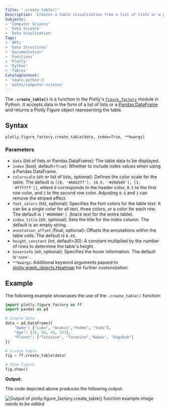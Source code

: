 ```yaml
---
Title: '.create_table()'
Description: 'Creates a table visualization from a list of lists or a pandas DataFrame.'
Subjects:
- 'Computer Science'
- 'Data Science'
- 'Data Visulisation'
Tags:
- 'APIs'
- 'Data Structures'
- 'Documentation'
- 'Functions'
- 'Plotly'
- 'Python'
- 'Tables'
CatalogContent:
- 'learn-python-3'
- 'paths/computer-science'
---
```


The **`.create_table()`** is a function in the Plotly's [`figure_factory`](https://www.codecademy.com/resources/docs/plotly/figure-factory) module in Python. It accepts data in the form of a list of lists or a [Pandas DataFrame](https://www.codecademy.com/resources/docs/pandas/dataframe) and returns a Plotly Figure object representing the table.

## Syntax

```pseudo
plotly.figure_factory.create_table(data, index=True, **kwargs)
```

### Parameters
- `data` (list of lists or Pandas DataFrame): The table data to be displayed.
- `index` (bool, default=`True`): Whether to include index values when using a Pandas DataFrame.
- `colorscale` (str or list of lists, optional): Defines the color scale for the table. The default is `[[0, '#66b2ff'], [0.5, '#d9d9d9'], [1, '#ffffff']]`, where `0` corresponds to the header color, `0.5` to the first row color, and `1` to the second row color. Adjusting `0.5` and `1` can remove the striped effect.
- `font_colors` (list, optional): Specifies the font colors for the table text. It can be a single color for all text, three colors, or a color for each row. The default is `['#000000'] `(black text for the entire table).
- `index_title` (str, optional): Sets the title for the index column. The default is an empty string.
- `annotation_offset` (float, optional): Offsets the annotations within the table cells. The default is `0.45`.
- `height_constant` (int, default=30): A constant multiplied by the number of rows to determine the table's height.
- `hoverinfo` (str, optional): Specifies the hover information. The default is`'none'`.
- `**kwargs`: Additional keyword arguments passed to [plotly.graph_objects.Heatmap](https://github.com/Codecademy/docs/blob/main/content/plotly/concepts/graph-objects/terms/heatmap/heatmap.md) for further customization.

## Example

The following example showcases the use of the `.create_table()` function:

```py
import plotly.figure_factory as ff
import pandas as pd

# Sample data
data = pd.DataFrame({
    "Name": ["Luke", "Anakin","Padme", "Yoda"],
    "Age": [25, 50, 45, 353],
    "Planet": ["Tatooine", "Tatooine","Naboo", "Dagobah"]
})

# Create table
fig = ff.create_table(data)

# Show figure
fig.show()
```
**Output:**

The code depicted above produces the following output:

![Output of plotly.figure_factory.create_table() function example]() _image needs to be added_